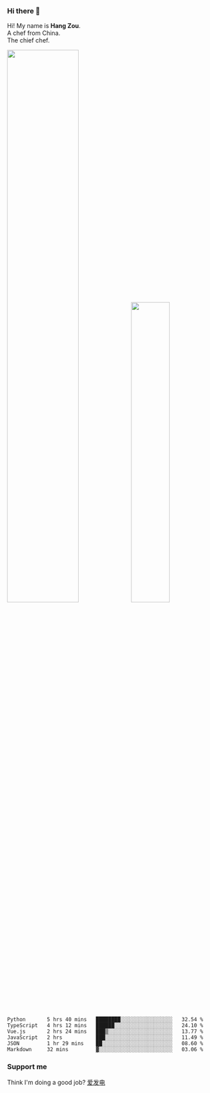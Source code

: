 ### Hi there 👋

Hi! My name is **Hang Zou**.  
A chef from China.  
The chief chef.

<img align="" width="57.5%" src="https://github-readme-stats.vercel.app/api?username=zouhangwithsweet&hide_title=true&hide_border=true&show_icons=true&include_all_commits=true&line_height=21" /><img align="" width="42.4%" src="https://github-readme-stats.vercel.app/api/top-langs/?username=zouhangwithsweet&hide_title=true&hide_border=true&layout=compact" />

<!--START_SECTION:waka-->

```text
Python       5 hrs 40 mins   ████████░░░░░░░░░░░░░░░░░   32.54 %
TypeScript   4 hrs 12 mins   ██████░░░░░░░░░░░░░░░░░░░   24.10 %
Vue.js       2 hrs 24 mins   ███▒░░░░░░░░░░░░░░░░░░░░░   13.77 %
JavaScript   2 hrs           ███░░░░░░░░░░░░░░░░░░░░░░   11.49 %
JSON         1 hr 29 mins    ██░░░░░░░░░░░░░░░░░░░░░░░   08.60 %
Markdown     32 mins         ▓░░░░░░░░░░░░░░░░░░░░░░░░   03.06 %
```

<!--END_SECTION:waka-->

### Support me

Think I'm doing a good job? [爱发电](https://afdian.net/@zouhangsweet)
